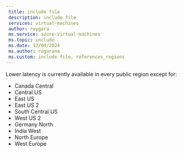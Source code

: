 ```yaml
---
 title: include file
 description: include file
 services: virtual-machines
 author: roygara
 ms.service: azure-virtual-machines
 ms.topic: include
 ms.date: 12/09/2024
 ms.author: rogarana
 ms.custom: include file, references_regions
---
```


Lower latency is currently available in every public region except for:

- Canada Central
- Central US
- East US
- East US 2
- South Central US
- West US 2
- Germany North
- India West
- North Europe
- West Europe